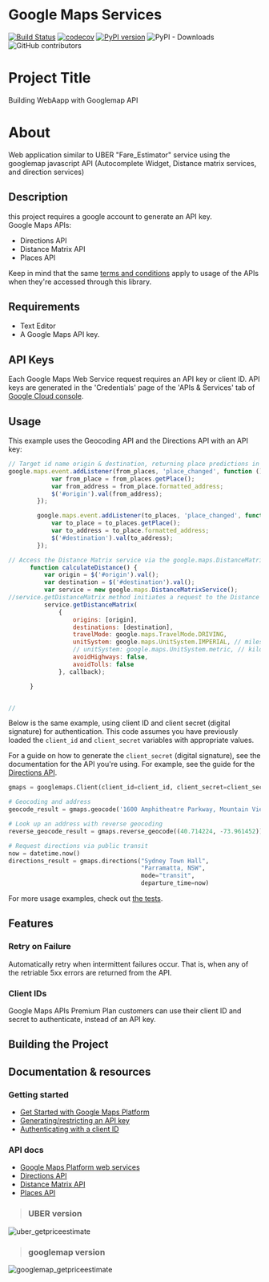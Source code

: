 Google Maps Services
====================

[![Build Status](https://travis-ci.org/googlemaps/google-maps-services-python.svg?branch=master)](https://travis-ci.org/googlemaps/google-maps-services-python)
[![codecov](https://codecov.io/gh/googlemaps/google-maps-services-python/branch/master/graph/badge.svg)](https://codecov.io/gh/googlemaps/google-maps-services-python)
[![PyPI version](https://badge.fury.io/py/googlemaps.svg)](https://badge.fury.io/py/googlemaps)
![PyPI - Downloads](https://img.shields.io/pypi/dd/googlemaps)
![GitHub contributors](https://img.shields.io/github/contributors/googlemaps/google-maps-services-python)

# Project Title
Building WebAapp with Googlemap API


# About
Web application similar to UBER "Fare_Estimator" service using the googlemap javascript API (Autocomplete Widget, Distance matrix services, and direction services)

## Description

this project requires a google account to generate an API key.  
Google Maps APIs:

 - Directions API
 - Distance Matrix API
 - Places API

Keep in mind that the same [terms and conditions](https://developers.google.com/maps/terms) apply
to usage of the APIs when they're accessed through this library.

## Requirements
 - Text Editor
 - A Google Maps API key.

## API Keys

Each Google Maps Web Service request requires an API key or client ID. API keys
are generated in the 'Credentials' page of the 'APIs & Services' tab of [Google Cloud console](https://console.cloud.google.com/apis/credentials).

## Usage

This example uses the Geocoding API and the Directions API with an API key:

```Javascript
// Target id name origin & destination, returning place predictions in response to an HTTP request made by user.
google.maps.event.addListener(from_places, 'place_changed', function () {
            var from_place = from_places.getPlace();
            var from_address = from_place.formatted_address;
            $('#origin').val(from_address);
        });

        google.maps.event.addListener(to_places, 'place_changed', function () {
            var to_place = to_places.getPlace();
            var to_address = to_place.formatted_address;
            $('#destination').val(to_address);
        });

// Access the Distance Matrix service via the google.maps.DistanceMatrixService constructor object.
      function calculateDistance() {
          var origin = $('#origin').val();
          var destination = $('#destination').val();
          var service = new google.maps.DistanceMatrixService();
//service.getDistanceMatrix method initiates a request to the Distance Matrix service, passing it a DistanceMatrixRequest object literal containing the origins, destinations, and travel mode, as well as a callback method to execute upon receipt of the response.
          service.getDistanceMatrix(
              {
                  origins: [origin],
                  destinations: [destination],
                  travelMode: google.maps.TravelMode.DRIVING,
                  unitSystem: google.maps.UnitSystem.IMPERIAL, // miles and feet.
                  // unitSystem: google.maps.UnitSystem.metric, // kilometers and meters.
                  avoidHighways: false,
                  avoidTolls: false
              }, callback);

      }


//
```

Below is the same example, using client ID and client secret (digital signature)
for authentication. This code assumes you have previously loaded the `client_id`
and `client_secret` variables with appropriate values.

For a guide on how to generate the `client_secret` (digital signature), see the
documentation for the API you're using. For example, see the guide for the
[Directions API](https://developers.google.com/maps/documentation/directions/get-api-key#client-id).

```python
gmaps = googlemaps.Client(client_id=client_id, client_secret=client_secret)

# Geocoding and address
geocode_result = gmaps.geocode('1600 Amphitheatre Parkway, Mountain View, CA')

# Look up an address with reverse geocoding
reverse_geocode_result = gmaps.reverse_geocode((40.714224, -73.961452))

# Request directions via public transit
now = datetime.now()
directions_result = gmaps.directions("Sydney Town Hall",
                                     "Parramatta, NSW",
                                     mode="transit",
                                     departure_time=now)
```

For more usage examples, check out [the tests](https://github.com/googlemaps/google-maps-services-python/tree/master/googlemaps/test).

## Features

### Retry on Failure

Automatically retry when intermittent failures occur. That is, when any of the retriable 5xx errors
are returned from the API.

### Client IDs

Google Maps APIs Premium Plan customers can use their client ID and secret to authenticate,
instead of an API key.

## Building the Project



## Documentation & resources
### Getting started
- [Get Started with Google Maps Platform](https://developers.google.com/maps/gmp-get-started)
- [Generating/restricting an API key](https://developers.google.com/maps/gmp-get-started#api-key)
- [Authenticating with a client ID](https://developers.google.com/maps/documentation/directions/get-api-key#client-id)

### API docs
- [Google Maps Platform web services](https://developers.google.com/maps/apis-by-platform#web_service_apis)
- [Directions API](https://developers.google.com/maps/documentation/directions/)
- [Distance Matrix API](https://developers.google.com/maps/documentation/distancematrix/)
- [Places API](https://developers.google.com/places/)







>### UBER version


![uber_getpriceestimate](https://user-images.githubusercontent.com/40499312/52683745-69ef1c80-2f09-11e9-8fa4-653d38cb7c57.JPG)






>### googlemap version

![googlemap_getpriceestimate](https://user-images.githubusercontent.com/40499312/52683743-68255900-2f09-11e9-960e-dbd3008c26e0.JPG)
